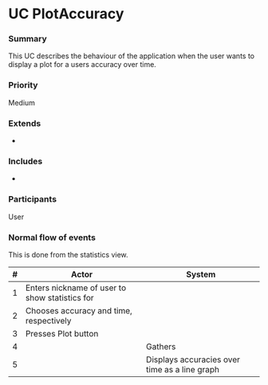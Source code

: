 # UC PlotAccuracy

### Summary
This UC describes the behaviour of the application when the user wants to display a plot for a users accuracy over time.

### Priority
Medium

### Extends
-

### Includes
-

### Participants
User

### Normal flow of events
This is done from the statistics view.

| # | Actor                                          | System                                                   |
|---|------------------------------------------------|----------------------------------------------------------|
| 1 | Enters nickname of user to show statistics for |                                                          |
| 2 | Chooses accuracy and time, respectively        |                                                          |
| 3 | Presses Plot button                            |                                                          |
| 4 |                                                | Gathers                                                  |
| 5 |                                                | Displays accuracies over time as a line graph            |
